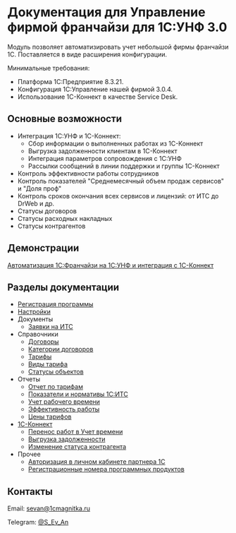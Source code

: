# Документация для Управление фирмой франчайзи для 1С:УНФ 3.0

Модуль позволяет автоматизировать учет небольшой фирмы франчайзи 1С.
Поставляется в виде расширения конфигурации.

Минимальные требования:

* Платформа 1С:Предприятие 8.3.21.
* Конфигурация 1С:Управление нашей фирмой 3.0.4.
* Использование 1С-Коннект в качестве Service Desk.

## Основные возможности

* Интеграция 1С:УНФ и 1С-Коннект:
    * Сбор информации о выполненных работах из 1С-Коннект
    * Выгрузка задолженности клиентам в 1С-Коннект
    * Интеграция параметров сопровождения с 1С:УНФ
    * Рассылки сообщений в линии поддержки и группы 1С-Коннект
* Контроль эффективности работы сотрудников
* Контроль показателей "Среднемесячный объем продаж сервисов" и "Доля проф"
* Контроль сроков окончания всех сервисов и лицензий: от ИТС до DrWeb и др.
* Статусы договоров
* Статусы расходных накладных
* Статусы контрагентов

## Демонстрации

[Автоматизация 1С:Франчайзи на 1С:УНФ и интеграция с 1С-Коннект](https://www.youtube.com/watch?v=nU22L20UWm0)

## Разделы документации

* [Регистрация программы](https://sorokinltd.github.io/franchisee-manag-doc.github.io/docs/program-registration)
* [Настройки](https://sorokinltd.github.io/franchisee-manag-doc.github.io/docs/settings)
* Документы
    * [Заявки на ИТС](https://sorokinltd.github.io/franchisee-manag-doc.github.io/docs/requests_for_its)
* Справочники
    * [Договоры](https://sorokinltd.github.io/franchisee-manag-doc.github.io/docs/contracts)
    * [Категории договоров](https://sorokinltd.github.io/franchisee-manag-doc.github.io/docs/types-contract)
    * [Тарифы](https://sorokinltd.github.io/franchisee-manag-doc.github.io/docs/tariffs)
    * [Виды тарифа](https://sorokinltd.github.io/franchisee-manag-doc.github.io/docs/types-tarif)
    * [Статусы объектов](https://sorokinltd.github.io/franchisee-manag-doc.github.io/docs/statuses)
* Отчеты
    * [Отчет по тарифам](https://sorokinltd.github.io/franchisee-manag-doc.github.io/docs/tarif-report.html)
    * [Показатели и нормативы 1С:ИТС](https://sorokinltd.github.io/franchisee-manag-doc.github.io/docs/sales-volume-indicator-report)
    * [Учет рабочего времени](https://sorokinltd.github.io/franchisee-manag-doc.github.io/docs/work-time)
    * [Эффективность работы](https://sorokinltd.github.io/franchisee-manag-doc.github.io/docs/effectiveness)
    * [Цены тарифов](https://sorokinltd.github.io/franchisee-manag-doc.github.io/docs/tarif-prices)
* [1С-Коннект](https://sorokinltd.github.io/franchisee-manag-doc.github.io/docs/one-c-connect)
    * [Перенос работ в Учет времени](https://sorokinltd.github.io/franchisee-manag-doc.github.io/docs/import-from-connect)
    * [Выгрузка задолженности](https://sorokinltd.github.io/franchisee-manag-doc.github.io/docs/unloading-arreas-to-connect)
    * [Изменение статуса контрагента](https://sorokinltd.github.io/franchisee-manag-doc.github.io/docs/status-customer)
* Прочее
    * [Авторизация в личном кабинете партнера 1С](https://sorokinltd.github.io/franchisee-manag-doc.github.io/docs/one-c-partner)
    * [Регистрационные номера программных продуктов](https://sorokinltd.github.io/franchisee-manag-doc.github.io/docs/regnum)

## Контакты

Email: sevan@1cmagnitka.ru

Telegram: [@S_Ev_An](https://t.me/S_Ev_An)
